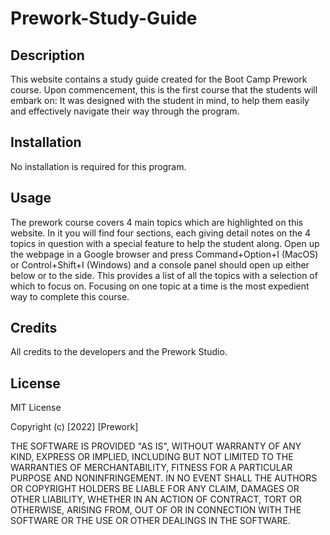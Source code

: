 # Prework-Study-Guide


## Description

This website contains a study guide created for the Boot Camp Prework course. Upon commencement, this is the first course that the students will embark on: It was designed with the student in mind, to help them easily and effectively navigate their way through the program.


## Installation

No installation is required for this program.


## Usage

The prework course covers 4 main topics which are highlighted on this website. In it you will find four sections, each giving detail notes on the 4 topics in question with a special feature to help the student along. Open up the webpage in a Google browser and press Command+Option+I (MacOS) or Control+Shift+I (Windows) and a console panel should open up either below or to the side. This provides a list of all the topics with a selection of which to focus on. Focusing on one topic at a time is the most expedient way to complete this course.


## Credits

All credits to the developers and the Prework Studio.


## License

MIT License

Copyright (c) [2022] [Prework]

THE SOFTWARE IS PROVIDED "AS IS", WITHOUT WARRANTY OF ANY KIND, EXPRESS OR
IMPLIED, INCLUDING BUT NOT LIMITED TO THE WARRANTIES OF MERCHANTABILITY,
FITNESS FOR A PARTICULAR PURPOSE AND NONINFRINGEMENT. IN NO EVENT SHALL THE
AUTHORS OR COPYRIGHT HOLDERS BE LIABLE FOR ANY CLAIM, DAMAGES OR OTHER
LIABILITY, WHETHER IN AN ACTION OF CONTRACT, TORT OR OTHERWISE, ARISING FROM,
OUT OF OR IN CONNECTION WITH THE SOFTWARE OR THE USE OR OTHER DEALINGS IN THE
SOFTWARE.
